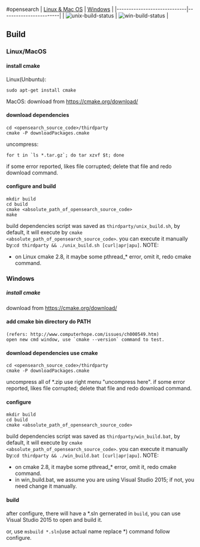 #opensearch
| [Linux & Mac OS][travis-ci] | [Windows][appveyor-ci] |
|-----------------------------|------------------------|
| ![unix-build-status]        | ![win-build-status]    |

[travis-ci]: https://travis-ci.org/xusiwei/aocs
[unix-build-status]: https://travis-ci.org/xusiwei/aliyun-opensearch-cpp-sdk.svg?branch=master
[appveyor-ci]: https://ci.appveyor.com/project/xusiwei/aliyun-opensearch-cpp-sdk
[win-build-status]: https://ci.appveyor.com/api/projects/status/r27xdn5a69tvk5hi?svg=true

## Build
### Linux/MacOS

#### install cmake

Linux(Unbuntu):
```
sudo apt-get install cmake
```
MacOS:
download from https://cmake.org/download/

#### download dependencies
```
cd <opensearch_source_code>/thirdparty
cmake -P downloadPackages.cmake
```
uncompress:
```
for t in `ls *.tar.gz`; do tar xzvf $t; done
```
if some error reported, likes file corrupted; delete that file and redo download command.

#### configure and build
```
mkdir build
cd build
cmake <absolute_path_of_opensearch_source_code>
make
```
build dependencies script was saved as `thirdparty/unix_build.sh`, by default, it will execute by `cmake <absolute_path_of_opensearch_source_code>`.
you can execute it manually by:`cd thirdparty && ./unix_build.sh [curl|apr|apu]`.
NOTE:
* on Linux cmake 2.8, it maybe some pthread_* error, omit it, redo cmake command.


### Windows

##### install cmake
download from https://cmake.org/download/

#### add cmake bin directory do PATH
    (refers: http://www.computerhope.com/issues/ch000549.htm)
    open new cmd window, use `cmake --version` command to test.

#### download dependencies use cmake
```
cd <opensearch_source_code>/thirdparty
cmake -P downloadPackages.cmake
```
uncompress all of *.zip use right menu "uncompress here".
if some error reported, likes file corrupted; delete that file and redo download command.

#### configure
```
mkdir build
cd build
cmake <absolute_path_of_opensearch_source_code>
```
build dependencies script was saved as `thirdparty/win_build.bat`, by default, it will execute by `cmake <absolute_path_of_opensearch_source_code>`.
you can execute it manually by:`cd thirdparty && ./win_build.bat [curl|apr|apu]`.
NOTE:
* on cmake 2.8, it maybe some pthread_* error, omit it, redo cmake command.
* in win_build.bat, we assume you are using Visual Studio 2015; if not, you need change it manually.

#### build

after configure, there will have a *.sln gernerated in `build`, you can use Visual Studio 2015 to open and build it.

or, use `msbuild *.sln`(use actual name replace *) command follow configure.
